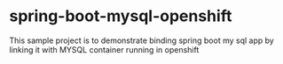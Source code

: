 # spring-boot-mysql-openshift
This sample project is to demonstrate binding spring boot my sql app by linking it with MYSQL container running in openshift
